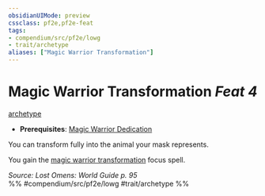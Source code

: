 ```yaml
---
obsidianUIMode: preview
cssclass: pf2e,pf2e-feat
tags:
- compendium/src/pf2e/lowg
- trait/archetype
aliases: ["Magic Warrior Transformation"]
---
```

# Magic Warrior Transformation  *Feat 4*  
[archetype](archetype.md "Archetype Feat Trait")  

- **Prerequisites**: [Magic Warrior Dedication](magic-warrior-dedication-lowg.md)

You can transform fully into the animal your mask represents.

You gain the [magic warrior transformation](Reference/Compendium/Spells/magic-warrior-transformation-lowg.md) focus spell.

*Source: Lost Omens: World Guide p. 95*  
%% #compendium/src/pf2e/lowg #trait/archetype %%